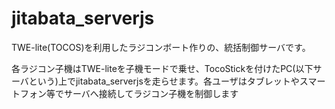# jitabata_serverjs
TWE-lite(TOCOS)を利用したラジコンボート作りの、統括制御サーバです。

各ラジコン子機はTWE-liteを子機モードで乗せ、TocoStickを付けたPC(以下サーバという)上でjitabata_serverjsを走らせます。各ユーザはタブレットやスマートフォン等でサーバへ接続してラジコン子機を制御します
